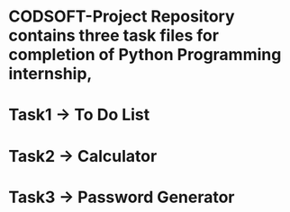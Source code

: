 # CODSOFT-Project Repository contains three task files for completion of Python Programming internship,
# Task1 -> To Do List
# Task2 -> Calculator
# Task3 -> Password Generator
